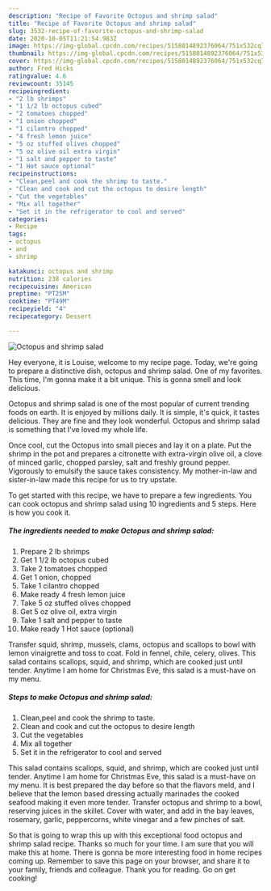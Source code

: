 ```yaml
---
description: "Recipe of Favorite Octopus and shrimp salad"
title: "Recipe of Favorite Octopus and shrimp salad"
slug: 3532-recipe-of-favorite-octopus-and-shrimp-salad
date: 2020-10-05T11:21:54.983Z
image: https://img-global.cpcdn.com/recipes/5158014892376064/751x532cq70/octopus-and-shrimp-salad-recipe-main-photo.jpg
thumbnail: https://img-global.cpcdn.com/recipes/5158014892376064/751x532cq70/octopus-and-shrimp-salad-recipe-main-photo.jpg
cover: https://img-global.cpcdn.com/recipes/5158014892376064/751x532cq70/octopus-and-shrimp-salad-recipe-main-photo.jpg
author: Fred Hicks
ratingvalue: 4.6
reviewcount: 35145
recipeingredient:
- "2 lb shrimps"
- "1 1/2 lb octopus cubed"
- "2 tomatoes chopped"
- "1 onion chopped"
- "1 cilantro chopped"
- "4 fresh lemon juice"
- "5 oz stuffed olives chopped"
- "5 oz olive oil extra virgin"
- "1 salt and pepper to taste"
- "1 Hot sauce optional"
recipeinstructions:
- "Clean,peel and cook the shrimp to taste."
- "Clean and cook and cut the octopus to desire length"
- "Cut the vegetables"
- "Mix all together"
- "Set it in the refrigerator to cool and served"
categories:
- Recipe
tags:
- octopus
- and
- shrimp

katakunci: octopus and shrimp 
nutrition: 238 calories
recipecuisine: American
preptime: "PT25M"
cooktime: "PT49M"
recipeyield: "4"
recipecategory: Dessert

---
```



![Octopus and shrimp salad](https://img-global.cpcdn.com/recipes/5158014892376064/751x532cq70/octopus-and-shrimp-salad-recipe-main-photo.jpg)

Hey everyone, it is Louise, welcome to my recipe page. Today, we're going to prepare a distinctive dish, octopus and shrimp salad. One of my favorites. This time, I'm gonna make it a bit unique. This is gonna smell and look delicious.

Octopus and shrimp salad is one of the most popular of current trending foods on earth. It is enjoyed by millions daily. It is simple, it's quick, it tastes delicious. They are fine and they look wonderful. Octopus and shrimp salad is something that I've loved my whole life.

Once cool, cut the Octopus into small pieces and lay it on a plate. Put the shrimp in the pot and prepares a citronette with extra-virgin olive oil, a clove of minced garlic, chopped parsley, salt and freshly ground pepper. Vigorously to emulsify the sauce takes consistency. My mother-in-law and sister-in-law made this recipe for us to try upstate.


To get started with this recipe, we have to prepare a few ingredients. You can cook octopus and shrimp salad using 10 ingredients and 5 steps. Here is how you cook it.

<!--inarticleads1-->

##### The ingredients needed to make Octopus and shrimp salad:

1. Prepare 2 lb shrimps
1. Get 1 1/2 lb octopus cubed
1. Take 2 tomatoes chopped
1. Get 1 onion, chopped
1. Take 1 cilantro chopped
1. Make ready 4 fresh lemon juice
1. Take 5 oz stuffed olives chopped
1. Get 5 oz olive oil, extra virgin
1. Take 1 salt and pepper to taste
1. Make ready 1 Hot sauce (optional)


Transfer squid, shrimp, mussels, clams, octopus and scallops to bowl with lemon vinaigrette and toss to coat. Fold in fennel, chile, celery, olives. This salad contains scallops, squid, and shrimp, which are cooked just until tender. Anytime I am home for Christmas Eve, this salad is a must-have on my menu. 

<!--inarticleads2-->

##### Steps to make Octopus and shrimp salad:

1. Clean,peel and cook the shrimp to taste.
1. Clean and cook and cut the octopus to desire length
1. Cut the vegetables
1. Mix all together
1. Set it in the refrigerator to cool and served


This salad contains scallops, squid, and shrimp, which are cooked just until tender. Anytime I am home for Christmas Eve, this salad is a must-have on my menu. It is best prepared the day before so that the flavors meld, and I believe that the lemon based dressing actually marinades the cooked seafood making it even more tender. Transfer octopus and shrimp to a bowl, reserving juices in the skillet. Cover with water, and add in the bay leaves, rosemary, garlic, peppercorns, white vinegar and a few pinches of salt. 

So that is going to wrap this up with this exceptional food octopus and shrimp salad recipe. Thanks so much for your time. I am sure that you will make this at home. There is gonna be more interesting food in home recipes coming up. Remember to save this page on your browser, and share it to your family, friends and colleague. Thank you for reading. Go on get cooking!
